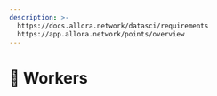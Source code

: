 ```yaml
---
description: >-
  https://docs.allora.network/datasci/requirements
  https://app.allora.network/points/overview
---
```


# 🔺 Workers

